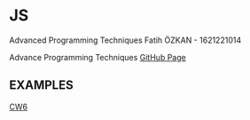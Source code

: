 # JS
Advanced Programming Techniques
Fatih ÖZKAN - 1621221014

Advance Programming Techniques [GitHub Page](https://github.com/fatihozkan03/JS.git)

## EXAMPLES 
[CW6](https://fatihozkan03.github.io/JS/CW6.html)
